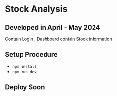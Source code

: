 # Stock Analysis
## Developed in April - May 2024

Contain Login , Dashboard contain Stock information

## Setup Procedure
- `npm install`
- `npm run dev`

## Deploy Soon
 
